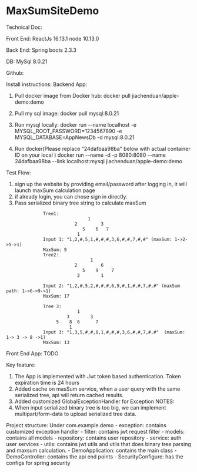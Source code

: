 # MaxSumSiteDemo

Technical Doc:

Front End: ReactJs 16.13.1  node 10.13.0

Back End: Spring boots 2.3.3

DB: MySql 8.0.21

Github:

Install instructions:
Backend App:
1. Pull docker image from Docker hub:
    docker pull jiachenduan/apple-demo:demo

2. Pull my sql image:
    docker pull mysql:8.0.21

3. Run mysql locally:
    docker run --name localhost -e MYSQL_ROOT_PASSWORD=1234567890 -e MYSQL_DATABASE=AppNewsDb -d mysql:8.0.21

4. Run docker(Please replace "24dafbaa98ba" below with actual container ID on your local )
    docker run --name -d -p 8080:8080 --name 24dafbaa98ba --link localhost:mysql jiachenduan/apple-demo:demo

Test Flow:
1. sign up the website by providing email/password after logging in, it will launch maxSum calculation page
2. if already login, you can chose sign in directly.
3. Pass serialized binary tree string to calculate maxSum
```
              Tree1:
                               1
                          2         3
                             5    6   7
                           1
              Input 1: "1,2,#,5,1,#,#,#,3,6,#,#,7,#,#" (maxSum: 1->2->5->1)
              MaxSum: 9
              Tree2:
                                1
                          2         6
                             5    9     7
                           2        1

              Input 2: "1,2,#,5,2,#,#,#,6,9,#,1,#,#,7,#,#" (maxSum path: 1->6->9->1)
              MaxSum: 17

              Tree 3:
                           1
                       3        3
                   5    8  6      7
                        1
              Input 3: "1,3,5,#,#,8,1,#,#,#,3,6,#,#,7,#,#"  (maxSum: 1-> 3 -> 8 ->1)
              MaxSum: 13
```
Front End App:
TODO

Key feature:
1. The App is implemented with Jwt token based authentication. Token expiration time is 24 hours
2. Added cache on masSum service, when a user query with the same serialized tree, api will return cached results.
3. Added customized GlobalExceptionHandler for Exception
NOTES:
1. When input serialized binary tree is too big, we can implement multipart/form-data to upload serialized tree data.

Project structure:
Under com.example.demo
    - exception: contains customized exception handler
    - filter: contains jwt request filter
    - models: contains all models
    - repository: contains user repository
    - service: auth user services
    - utils: contains jwt utils and utils that does binary tree parsing and maxsum calculation.
    - DemoApplication: contains the main class
    - DemoController: contains the api end points
    - SecurityConfigure: has the configs for spring security